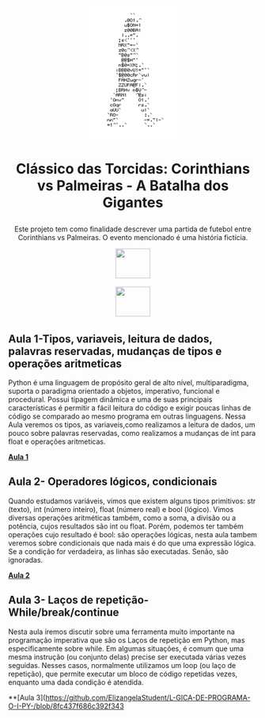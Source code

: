 <p align="center">
<img width="180px" height= 269 src=https://github.com/ElizangelaStudent/-L-GICA-DE-PROGRAMA-O-I-PY-/blob/3ada955ac03cec07b6173afaf1152dc7851f5434/homem%20letra.gif
</p>

  # <p align="center"> **Clássico das Torcidas: Corinthians vs Palmeiras - A Batalha dos Gigantes**</p>

<p align="center"> Este projeto tem como finalidade descrever uma partida de futebol entre Corinthians vs Palmeiras. O evento mencionado é uma história fictícia.</p>

<p align="center">
<img width="70px" height= 60 src=https://github.com/ElizangelaStudent/Jogo-entre-Gigantes-/assets/107508602/74e3372b-8468-4ef9-8670-7379618b4a0b)/>
<p align="center">
<img width="70px" height= 60 src=https://github.com/ElizangelaStudent/Jogo-entre-Gigantes-/assets/107508602/f58b2fba-8e02-4a36-8237-ddccbe049729 />
 
 ## Aula 1-Tipos, variaveis, leitura de dados, palavras reservadas, mudanças de tipos e operações aritmeticas

   Python é uma linguagem de propósito geral de alto nível, multiparadigma, suporta o paradigma orientado a objetos, imperativo, funcional e procedural. Possui tipagem dinâmica e uma de suas principais características é permitir a fácil leitura do código e exigir poucas linhas de código se comparado ao mesmo programa em outras linguagens. Nessa Aula veremos os tipos, as variaveis,como realizamos a leitura de dados, um pouco sobre palavras reservadas, como realizamos a mudanças de int para float e operações aritmeticas.
   
   **[Aula 1](https://github.com/ElizangelaStudent/L-GICA-DE-PROGRAMA-O-I-PY-/blob/8fc437f686c392f343e5e693b756091bc3d67cfa/Aula_1_tipos,_variaveis,_leitura_de_dados,_palavras_reservadas,_mudan%C3%A7as_de_tipos_e_opera%C3%A7%C3%B5es_aritmeticas.ipynb)**
  
 ## Aula 2- Operadores lógicos, condicionais
 
 Quando estudamos variáveis, vimos que existem alguns tipos primitivos: str (texto), int (número inteiro), float (número real) e bool (lógico). Vimos diversas operações aritméticas também, como a soma, a divisão ou a potência, cujos resultados são int ou float. Porém, podemos ter também operações cujo resultado é bool: são operações lógicas, nesta aula tambem veremos sobre condicionais que nada mais é do que uma expressão lógica. Se a condição for verdadeira, as linhas são executadas. Senão, são ignoradas.
 
 
 **[Aula 2](https://github.com/ElizangelaStudent/L-GICA-DE-PROGRAMA-O-I-PY-/blob/8fc437f686c392f343e5e693b756091bc3d67cfa/Aula_2_Operadores_l%C3%B3gicos,_condicionais.ipynb)**
 
 ## Aula 3- Laços de repetição- While/break/continue
 
 Nesta aula iremos discutir sobre uma ferramenta muito importante na programação imperativa que são os Laços de repetição em Python, mas especificamente sobre while. Em algumas situações, é comum que uma mesma instrução (ou conjunto delas) precise ser executada várias vezes seguidas. Nesses casos, normalmente utilizamos um loop (ou laço de repetição), que permite executar um bloco de código repetidas vezes, enquanto uma dada condição é atendida.  


 
 **[Aula 3](https://github.com/ElizangelaStudent/L-GICA-DE-PROGRAMA-O-I-PY-/blob/8fc437f686c392f343
